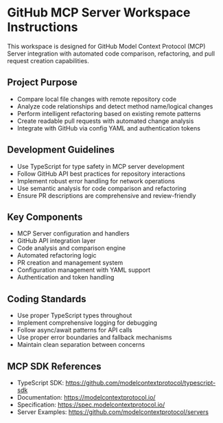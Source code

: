 # GitHub MCP Server Workspace Instructions

This workspace is designed for GitHub Model Context Protocol (MCP) Server integration with automated code comparison, refactoring, and pull request creation capabilities.

## Project Purpose
- Compare local file changes with remote repository code
- Analyze code relationships and detect method name/logical changes
- Perform intelligent refactoring based on existing remote patterns
- Create readable pull requests with automated change analysis
- Integrate with GitHub via config YAML and authentication tokens

## Development Guidelines
- Use TypeScript for type safety in MCP server development
- Follow GitHub API best practices for repository interactions
- Implement robust error handling for network operations
- Use semantic analysis for code comparison and refactoring
- Ensure PR descriptions are comprehensive and review-friendly

## Key Components
- MCP Server configuration and handlers
- GitHub API integration layer
- Code analysis and comparison engine
- Automated refactoring logic
- PR creation and management system
- Configuration management with YAML support
- Authentication and token handling

## Coding Standards
- Use proper TypeScript types throughout
- Implement comprehensive logging for debugging
- Follow async/await patterns for API calls
- Use proper error boundaries and fallback mechanisms
- Maintain clean separation between concerns

## MCP SDK References
- TypeScript SDK: https://github.com/modelcontextprotocol/typescript-sdk
- Documentation: https://modelcontextprotocol.io/
- Specification: https://spec.modelcontextprotocol.io/
- Server Examples: https://github.com/modelcontextprotocol/servers